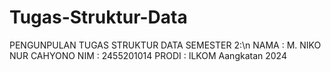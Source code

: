 # Tugas-Struktur-Data
PENGUNPULAN TUGAS STRUKTUR DATA SEMESTER 2:\n
NAMA  : M. NIKO NUR CAHYONO
NIM   : 2455201014
PRODI : ILKOM Aangkatan 2024
